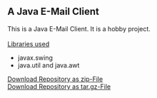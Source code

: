 <h2>A Java E-Mail Client</h2>
<p>	
This is a Java E-Mail Client. It is a hobby project.<br><br>
<u>Libraries used</u>
<ul>
	<li>javax.swing</li>
	<li>java.util and java.awt</li></ul>
</p>
<a href=https://github.com/twistios/JEMailApp/zipball/master>Download Repository as zip-File</a><br>
<a href=https://github.com/twistios/JEMailApp/tarball/master>Download Repository as tar.gz-File</a>
